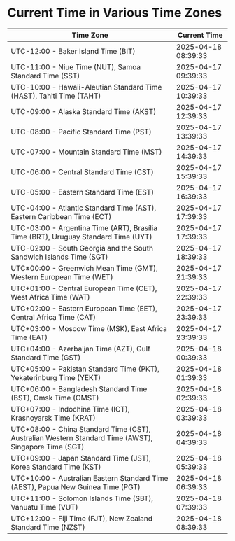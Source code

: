 # Current Time in Various Time Zones

| Time Zone | Current Time |
|-----------|--------------|
| UTC-12:00 - Baker Island Time (BIT) | 2025-04-18 08:39:33 |
| UTC-11:00 - Niue Time (NUT), Samoa Standard Time (SST) | 2025-04-17 09:39:33 |
| UTC-10:00 - Hawaii-Aleutian Standard Time (HAST), Tahiti Time (TAHT) | 2025-04-17 10:39:33 |
| UTC-09:00 - Alaska Standard Time (AKST) | 2025-04-17 12:39:33 |
| UTC-08:00 - Pacific Standard Time (PST) | 2025-04-17 13:39:33 |
| UTC-07:00 - Mountain Standard Time (MST) | 2025-04-17 14:39:33 |
| UTC-06:00 - Central Standard Time (CST) | 2025-04-17 15:39:33 |
| UTC-05:00 - Eastern Standard Time (EST) | 2025-04-17 16:39:33 |
| UTC-04:00 - Atlantic Standard Time (AST), Eastern Caribbean Time (ECT) | 2025-04-17 17:39:33 |
| UTC-03:00 - Argentina Time (ART), Brasília Time (BRT), Uruguay Standard Time (UYT) | 2025-04-17 17:39:33 |
| UTC-02:00 - South Georgia and the South Sandwich Islands Time (SGT) | 2025-04-17 18:39:33 |
| UTC±00:00 - Greenwich Mean Time (GMT), Western European Time (WET) | 2025-04-17 21:39:33 |
| UTC+01:00 - Central European Time (CET), West Africa Time (WAT) | 2025-04-17 22:39:33 |
| UTC+02:00 - Eastern European Time (EET), Central Africa Time (CAT) | 2025-04-17 23:39:33 |
| UTC+03:00 - Moscow Time (MSK), East Africa Time (EAT) | 2025-04-17 23:39:33 |
| UTC+04:00 - Azerbaijan Time (AZT), Gulf Standard Time (GST) | 2025-04-18 00:39:33 |
| UTC+05:00 - Pakistan Standard Time (PKT), Yekaterinburg Time (YEKT) | 2025-04-18 01:39:33 |
| UTC+06:00 - Bangladesh Standard Time (BST), Omsk Time (OMST) | 2025-04-18 02:39:33 |
| UTC+07:00 - Indochina Time (ICT), Krasnoyarsk Time (KRAT) | 2025-04-18 03:39:33 |
| UTC+08:00 - China Standard Time (CST), Australian Western Standard Time (AWST), Singapore Time (SGT) | 2025-04-18 04:39:33 |
| UTC+09:00 - Japan Standard Time (JST), Korea Standard Time (KST) | 2025-04-18 05:39:33 |
| UTC+10:00 - Australian Eastern Standard Time (AEST), Papua New Guinea Time (PGT) | 2025-04-18 06:39:33 |
| UTC+11:00 - Solomon Islands Time (SBT), Vanuatu Time (VUT) | 2025-04-18 07:39:33 |
| UTC+12:00 - Fiji Time (FJT), New Zealand Standard Time (NZST) | 2025-04-18 08:39:33 |
